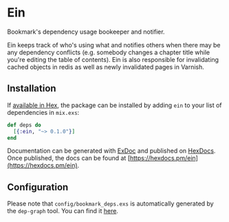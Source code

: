 # Ein

Bookmark's dependency usage bookeeper and notifier.

Ein keeps track of who's using what and notifies others when there may be any dependency conflicts (e.g. somebody changes a chapter title while you're editing the table of contents). Ein is also responsible for invalidating cached objects in redis as well as newly invalidated pages in Varnish.

## Installation

If [available in Hex](https://hex.pm/docs/publish), the package can be installed
by adding `ein` to your list of dependencies in `mix.exs`:

```elixir
def deps do
  [{:ein, "~> 0.1.0"}]
end
```

Documentation can be generated with [ExDoc](https://github.com/elixir-lang/ex_doc)
and published on [HexDocs](https://hexdocs.pm). Once published, the docs can
be found at [https://hexdocs.pm/ein](https://hexdocs.pm/ein).

## Configuration

Please note that `config/bookmark_deps.exs` is automatically generated by the `dep-graph` tool. You can find it [here](https://github.com/Bookmark-Novels/Resources/tree/master/Tools/dep-graph).

